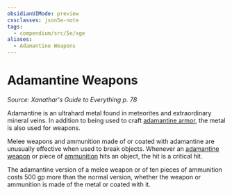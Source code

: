 ```yaml
---
obsidianUIMode: preview
cssclasses: json5e-note
tags:
  - compendium/src/5e/xge
aliases:
  - Adamantine Weapons
---
```


# Adamantine Weapons
*Source: Xanathar's Guide to Everything p. 78* 

Adamantine is an ultrahard metal found in meteorites and extraordinary mineral veins. In addition to being used to craft [adamantine armor](../../../../adamantine-armor.md), the metal is also used for weapons.

Melee weapons and ammunition made of or coated with adamantine are unusually effective when used to break objects. Whenever an [adamantine weapon](../../../../adamantine-weapon-xge.md) or piece of [ammunition](../../../../adamantine-ammunition-xge.md) hits an object, the hit is a critical hit.

The adamantine version of a melee weapon or of ten pieces of ammunition costs 500 gp more than the normal version, whether the weapon or ammunition is made of the metal or coated with it.